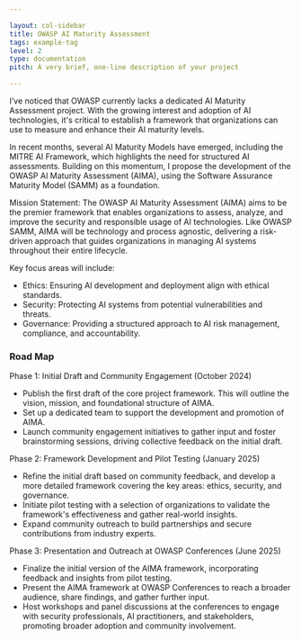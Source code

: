 ```yaml
---

layout: col-sidebar
title: OWASP AI Maturity Assessment
tags: example-tag
level: 2
type: documentation
pitch: A very brief, one-line description of your project

---
```


I’ve noticed that OWASP currently lacks a dedicated AI Maturity Assessment project. With the growing interest and adoption of AI technologies, it's critical to establish a framework that organizations can use to measure and enhance their AI maturity levels.

In recent months, several AI Maturity Models have emerged, including the MITRE AI Framework, which highlights the need for structured AI assessments. Building on this momentum, I propose the development of the OWASP AI Maturity Assessment (AIMA), using the Software Assurance Maturity Model (SAMM) as a foundation.

Mission Statement:
The OWASP AI Maturity Assessment (AIMA) aims to be the premier framework that enables organizations to assess, analyze, and improve the security and responsible usage of AI technologies. Like OWASP SAMM, AIMA will be technology and process agnostic, delivering a risk-driven approach that guides organizations in managing AI systems throughout their entire lifecycle.

Key focus areas will include:

* Ethics: Ensuring AI development and deployment align with ethical standards.
* Security: Protecting AI systems from potential vulnerabilities and threats.
* Governance: Providing a structured approach to AI risk management, compliance, and accountability.

### Road Map
Phase 1: Initial Draft and Community Engagement (October 2024)

* Publish the first draft of the core project framework. This will outline the vision, mission, and foundational structure of AIMA.
* Set up a dedicated team to support the development and promotion of AIMA.
* Launch community engagement initiatives to gather input and foster brainstorming sessions, driving collective feedback on the initial draft.

Phase 2: Framework Development and Pilot Testing (January 2025)

* Refine the initial draft based on community feedback, and develop a more detailed framework covering the key areas: ethics, security, and governance.
* Initiate pilot testing with a selection of organizations to validate the framework's effectiveness and gather real-world insights.
* Expand community outreach to build partnerships and secure contributions from industry experts.

Phase 3: Presentation and Outreach at OWASP Conferences (June 2025)

* Finalize the initial version of the AIMA framework, incorporating feedback and insights from pilot testing.
* Present the AIMA framework at OWASP Conferences to reach a broader audience, share findings, and gather further input.
* Host workshops and panel discussions at the conferences to engage with security professionals, AI practitioners, and stakeholders, promoting broader adoption and community involvement.
